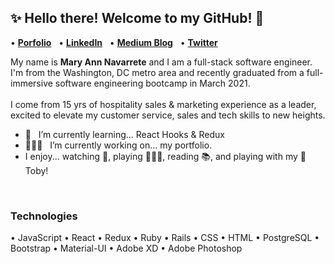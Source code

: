 ## ✨ Hello there! Welcome to my GitHub! 👋

• [**Porfolio**](http://www.maryannnavarrete.com) &nbsp; 
• [**LinkedIn**](https://www.linkedin.com/in/maryannnavarrete/) &nbsp; 
• [**Medium Blog**](https://maryann-navarrete.medium.com/) &nbsp; 
• [**Twitter**](https://twitter.com/MaryAnnN28) &nbsp; 
<br/>

My name is **Mary Ann Navarrete** and I am a full-stack software engineer. I'm from the Washington, DC metro area and recently graduated from a full-immersive software engineering bootcamp in March 2021. 
<br/>
<br/>
I come from 15 yrs of hospitality sales & marketing experience as a leader, excited to elevate my customer service, sales and tech skills to new heights. 
<br/>
- 🌱 &nbsp; I’m currently learning... React Hooks & Redux <br />
- 👩🏻‍💻 &nbsp; I’m currently working on... my portfolio. <br />
- I enjoy... watching 🏀, playing 🏌🏻‍♀️, reading 📚, and playing with my 🐶  Toby!
<br/>

### **Technologies**
•  JavaScript
•  React 
•  Redux
•  Ruby
•  Rails
•  CSS
•  HTML
•  PostgreSQL
•  Bootstrap
•  Material-UI
•  Adobe XD
•  Adobe Photoshop
<br /><br/>





